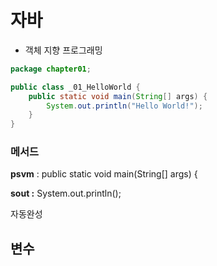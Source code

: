 # 자바

- 객체 지향 프로그래밍

```java
package chapter01;

public class _01_HelloWorld {
    public static void main(String[] args) { 
        System.out.println("Hello World!");
    }
}
```

### 메서드

**psvm** : public static void main(String[] args) { 

**************sout :************** System.out.println();

자동완성

## 변수